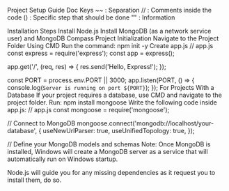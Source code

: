 Project Setup Guide
Doc Keys
~~ : Separation
// : Comments inside the code
() : Specific step that should be done
"" : Information

Installation Steps
Install Node.js
Install MongoDB (as a network service user) and MongoDB Compass
Project Initialization
Navigate to the Project Folder Using CMD
Run the command: npm init -y
Create app.js
// app.js
const express = require('express');
const app = express();

app.get('/', (req, res) => {
  res.send('Hello, Express!');
});

const PORT = process.env.PORT || 3000;
app.listen(PORT, () => {
  console.log(`Server is running on port ${PORT}`);
});
For Projects With a Database
If your project requires a database, use CMD and navigate to the project folder. Run: npm install mongoose
Write the following code inside app.js:
// app.js
const mongoose = require('mongoose');

// Connect to MongoDB
mongoose.connect('mongodb://localhost/your-database', {
  useNewUrlParser: true,
  useUnifiedTopology: true,
});

// Define your MongoDB models and schemas
Note: Once MongoDB is installed, Windows will create a MongoDB server as a service that will automatically run on Windows startup.


Node.js will guide you for any missing dependencies as it request you to install them, do so.
